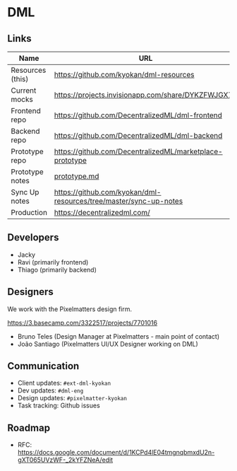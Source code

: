 # DML

## Links

Name | URL
--- | ---
Resources (this) | https://github.com/kyokan/dml-resources
Current mocks | https://projects.invisionapp.com/share/DYKZFWJGX73
Frontend repo | https://github.com/DecentralizedML/dml-frontend
Backend repo | https://github.com/DecentralizedML/dml-backend
Prototype repo | https://github.com/DecentralizedML/marketplace-prototype
Prototype notes | [prototype.md](prototype.md)
Sync Up notes | https://github.com/kyokan/dml-resources/tree/master/sync-up-notes
Production |  https://decentralizedml.com/

## Developers

* Jacky
* Ravi (primarily frontend)
* Thiago (primarily backend)

## Designers

We work with the Pixelmatters design firm.

https://3.basecamp.com/3322517/projects/7701016

* Bruno Teles (Design Manager at Pixelmatters - main point of contact)
* João Santiago (Pixelmatters UI/UX Designer working on DML)

## Communication

* Client updates: `#ext-dml-kyokan`
* Dev updates: `#dml-eng`
* Design updates: `#pixelmatter-kyokan`
* Task tracking: Github issues

## Roadmap

* RFC: https://docs.google.com/document/d/1KCPd4lE04tmgnqbmxdU2n-gXT065UVzWF-_2kYFZNeA/edit
